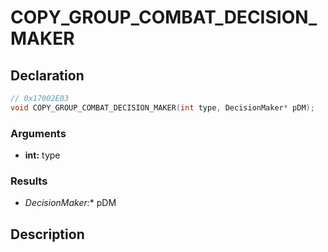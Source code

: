 # COPY_GROUP_COMBAT_DECISION_MAKER

## Declaration
```cpp
// 0x17002E03
void COPY_GROUP_COMBAT_DECISION_MAKER(int type, DecisionMaker* pDM);
```

### Arguments
- **int:** type

### Results
- **DecisionMaker*:** pDM

## Description
